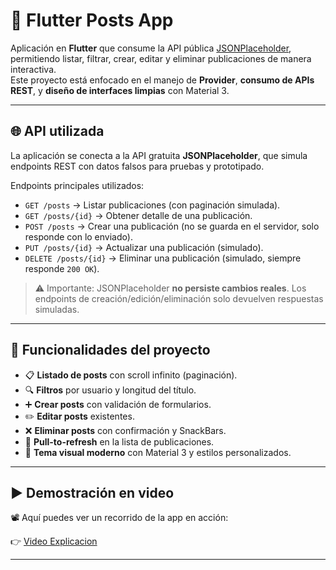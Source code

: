 # 📱 Flutter Posts App

Aplicación en **Flutter** que consume la API pública [JSONPlaceholder](https://jsonplaceholder.typicode.com/), permitiendo listar, filtrar, crear, editar y eliminar publicaciones de manera interactiva.  
Este proyecto está enfocado en el manejo de **Provider**, **consumo de APIs REST**, y **diseño de interfaces limpias** con Material 3.

---

## 🌐 API utilizada

La aplicación se conecta a la API gratuita **JSONPlaceholder**, que simula endpoints REST con datos falsos para pruebas y prototipado.  

Endpoints principales utilizados:

- `GET /posts` → Listar publicaciones (con paginación simulada).  
- `GET /posts/{id}` → Obtener detalle de una publicación.  
- `POST /posts` → Crear una publicación (no se guarda en el servidor, solo responde con lo enviado).  
- `PUT /posts/{id}` → Actualizar una publicación (simulado).  
- `DELETE /posts/{id}` → Eliminar una publicación (simulado, siempre responde `200 OK`).  

> ⚠️ Importante: JSONPlaceholder **no persiste cambios reales**. Los endpoints de creación/edición/eliminación solo devuelven respuestas simuladas.

---

## 🚀 Funcionalidades del proyecto

- 📋 **Listado de posts** con scroll infinito (paginación).  
- 🔍 **Filtros** por usuario y longitud del título.  
- ➕ **Crear posts** con validación de formularios.  
- ✏️ **Editar posts** existentes.  
- ❌ **Eliminar posts** con confirmación y SnackBars.  
- 🔄 **Pull-to-refresh** en la lista de publicaciones.  
- 🎨 **Tema visual moderno** con Material 3 y estilos personalizados.

---

## ▶️ Demostración en video

📽️ Aquí puedes ver un recorrido de la app en acción:  

👉 [Video Explicacion](https://youtu.be/5EvwRw6yZgs)  

---


